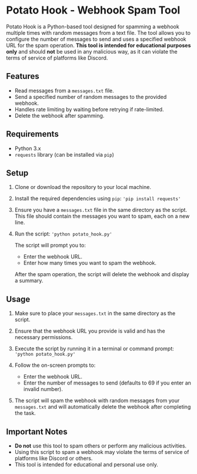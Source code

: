 # Potato Hook - Webhook Spam Tool

Potato Hook is a Python-based tool designed for spamming a webhook multiple times with random messages from a text file. The tool allows you to configure the number of messages to send and uses a specified webhook URL for the spam operation. **This tool is intended for educational purposes only** and should **not** be used in any malicious way, as it can violate the terms of service of platforms like Discord.

## Features
- Read messages from a `messages.txt` file.
- Send a specified number of random messages to the provided webhook.
- Handles rate limiting by waiting before retrying if rate-limited.
- Delete the webhook after spamming.

## Requirements
- Python 3.x
- `requests` library (can be installed via `pip`)

## Setup
1. Clone or download the repository to your local machine.
2. Install the required dependencies using `pip`:
   `'pip install requests'`

3. Ensure you have a `messages.txt` file in the same directory as the script. This file should contain the messages you want to spam, each on a new line.

4. Run the script:
   `'python potato_hook.py'`

   The script will prompt you to:
   - Enter the webhook URL.
   - Enter how many times you want to spam the webhook.

   After the spam operation, the script will delete the webhook and display a summary.

## Usage
1. Make sure to place your `messages.txt` in the same directory as the script.
2. Ensure that the webhook URL you provide is valid and has the necessary permissions.
3. Execute the script by running it in a terminal or command prompt:
   `'python potato_hook.py'`

4. Follow the on-screen prompts to:
   - Enter the webhook URL.
   - Enter the number of messages to send (defaults to 69 if you enter an invalid number).

5. The script will spam the webhook with random messages from your `messages.txt` and will automatically delete the webhook after completing the task.

## Important Notes
- **Do not** use this tool to spam others or perform any malicious activities.
- Using this script to spam a webhook may violate the terms of service of platforms like Discord or others.
- This tool is intended for educational and personal use only.
